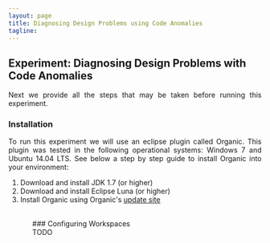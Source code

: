 ```yaml
---
layout: page
title: Diagnosing Design Problems using Code Anomalies
tagline:
---
```


## Experiment: Diagnosing Design Problems with Code Anomalies

<p align="justify">
Next we provide all the steps that may be taken before running this experiment.
</p>

### Installation

<p align="justify">
To run this experiment we will use an eclipse plugin called Organic. This plugin was tested in the following operational systems: Windows 7 and Ubuntu 14.04 LTS.
See below a step by step guide to install Organic into your environment:
</p>
<ol>
	<li>Download and install JDK 1.7 (or higher)</li>
	<li>Download and install Eclipse Luna (or higher)</li>
	<li>Install Organic using Organic's <a href="http://wnoizumi.github.io/organic">update site</a></li>
<ol/>

<br/>
### Configuring Workspaces
<br/>
TODO


